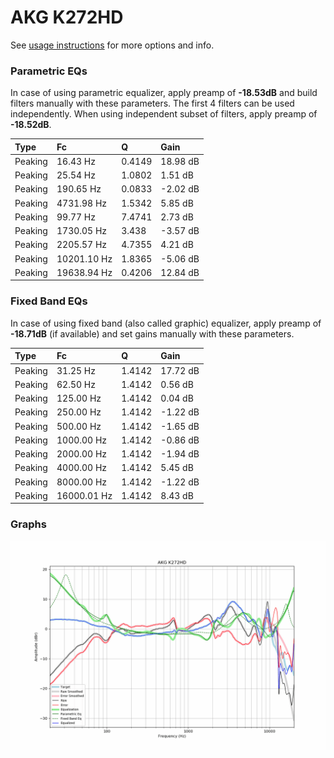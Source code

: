 # AKG K272HD
See [usage instructions](https://github.com/jaakkopasanen/AutoEq#usage) for more options and info.

### Parametric EQs
In case of using parametric equalizer, apply preamp of **-18.53dB** and build filters manually
with these parameters. The first 4 filters can be used independently.
When using independent subset of filters, apply preamp of **-18.52dB**.

| Type    | Fc          |      Q | Gain     |
|:--------|:------------|:-------|:---------|
| Peaking | 16.43 Hz    | 0.4149 | 18.98 dB |
| Peaking | 25.54 Hz    | 1.0802 | 1.51 dB  |
| Peaking | 190.65 Hz   | 0.0833 | -2.02 dB |
| Peaking | 4731.98 Hz  | 1.5342 | 5.85 dB  |
| Peaking | 99.77 Hz    | 7.4741 | 2.73 dB  |
| Peaking | 1730.05 Hz  | 3.438  | -3.57 dB |
| Peaking | 2205.57 Hz  | 4.7355 | 4.21 dB  |
| Peaking | 10201.10 Hz | 1.8365 | -5.06 dB |
| Peaking | 19638.94 Hz | 0.4206 | 12.84 dB |

### Fixed Band EQs
In case of using fixed band (also called graphic) equalizer, apply preamp of **-18.71dB**
(if available) and set gains manually with these parameters.

| Type    | Fc          |      Q | Gain     |
|:--------|:------------|:-------|:---------|
| Peaking | 31.25 Hz    | 1.4142 | 17.72 dB |
| Peaking | 62.50 Hz    | 1.4142 | 0.56 dB  |
| Peaking | 125.00 Hz   | 1.4142 | 0.04 dB  |
| Peaking | 250.00 Hz   | 1.4142 | -1.22 dB |
| Peaking | 500.00 Hz   | 1.4142 | -1.65 dB |
| Peaking | 1000.00 Hz  | 1.4142 | -0.86 dB |
| Peaking | 2000.00 Hz  | 1.4142 | -1.94 dB |
| Peaking | 4000.00 Hz  | 1.4142 | 5.45 dB  |
| Peaking | 8000.00 Hz  | 1.4142 | -1.22 dB |
| Peaking | 16000.01 Hz | 1.4142 | 8.43 dB  |

### Graphs
![](./AKG%20K272HD.png)
